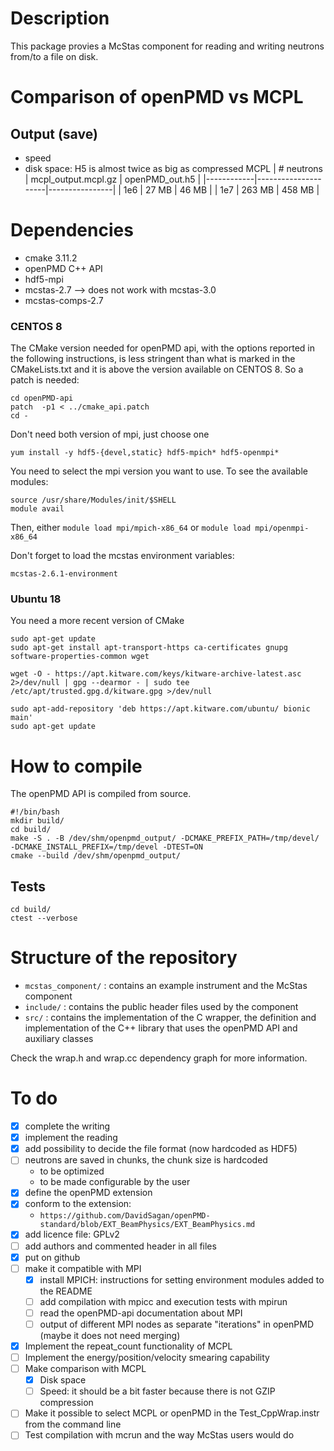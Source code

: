 # Description
This package provies a McStas component for reading and writing neutrons from/to a file on disk.
 
# Comparison of openPMD vs MCPL
## Output (save)
   - speed
   - disk space: H5 is almost twice as big as compressed MCPL
| # neutrons | mcpl_output.mcpl.gz | openPMD_out.h5 |
|------------|---------------------|----------------|
| 1e6        | 27  MB               | 46  MB          |
| 1e7        | 263 MB               | 458 MB          |


# Dependencies
 - cmake 3.11.2
 - openPMD C++ API
 - hdf5-mpi
 - mcstas-2.7 --> does not work with mcstas-3.0
 - mcstas-comps-2.7
### CENTOS 8
The CMake version needed for openPMD api, with the options reported in the following instructions, is less stringent than what is marked in the CMakeLists.txt and it is above the version available on CENTOS 8. So a patch is needed:
```
cd openPMD-api
patch  -p1 < ../cmake_api.patch
cd -
```

Don't need both version of mpi, just choose one
```
yum install -y hdf5-{devel,static} hdf5-mpich* hdf5-openmpi*
```

You need to select the mpi version you want to use. To see the available modules:
```
source /usr/share/Modules/init/$SHELL
module avail
```
Then, either `module load mpi/mpich-x86_64` or `module load mpi/openmpi-x86_64`

Don't forget to load the mcstas environment variables:
```
mcstas-2.6.1-environment
```


### Ubuntu 18
You need a more recent version of CMake
```
sudo apt-get update
sudo apt-get install apt-transport-https ca-certificates gnupg software-properties-common wget

wget -O - https://apt.kitware.com/keys/kitware-archive-latest.asc 2>/dev/null | gpg --dearmor - | sudo tee /etc/apt/trusted.gpg.d/kitware.gpg >/dev/null

sudo apt-add-repository 'deb https://apt.kitware.com/ubuntu/ bionic main'
sudo apt-get update
```

# How to compile
The openPMD API is compiled from source.

```
#!/bin/bash
mkdir build/
cd build/
make -S . -B /dev/shm/openpmd_output/ -DCMAKE_PREFIX_PATH=/tmp/devel/ -DCMAKE_INSTALL_PREFIX=/tmp/devel -DTEST=ON
cmake --build /dev/shm/openpmd_output/
```


## Tests
```
cd build/
ctest --verbose
```

# Structure of the repository
 - `mcstas_component/` : contains an example instrument and the McStas component
 - `include/`          : contains the public header files used by the component
 - `src/`              : contains the implementation of the C wrapper, the definition and implementation of the C++ library that uses the openPMD API and auxiliary classes

Check the wrap.h and wrap.cc dependency graph for more information.


# To do
 * [X] complete the writing
 * [X] implement the reading
 * [X] add possibility to decide the file format (now hardcoded as HDF5)
 * [ ] neutrons are saved in chunks, the chunk size is hardcoded
   - to be optimized
   - to be made configurable by the user
 * [X] define the openPMD extension
 * [X] conform to the extension:
   - `https://github.com/DavidSagan/openPMD-standard/blob/EXT_BeamPhysics/EXT_BeamPhysics.md`
 * [X] add licence file: GPLv2
 * [ ] add authors and commented header in all files
 * [X] put on github
 * [ ] make it compatible with MPI
   - [X] install MPICH: instructions for setting environment modules added to the README
   - [ ] add compilation with mpicc and execution tests with mpirun
   - [ ] read the openPMD-api documentation about MPI
   - [ ] output of different MPI nodes as separate "iterations" in openPMD (maybe it does not need merging)
 * [X] Implement the repeat_count functionality of MCPL
 * [ ] Implement the energy/position/velocity smearing capability
 * [ ] Make comparison with MCPL
   * [X] Disk space
   * [ ] Speed: it should be a bit faster because there is not GZIP compression
 * [ ] Make it possible to select MCPL or openPMD in the Test_CppWrap.instr from the command line
 * [ ] Test compilation with mcrun and the way McStas users would do
